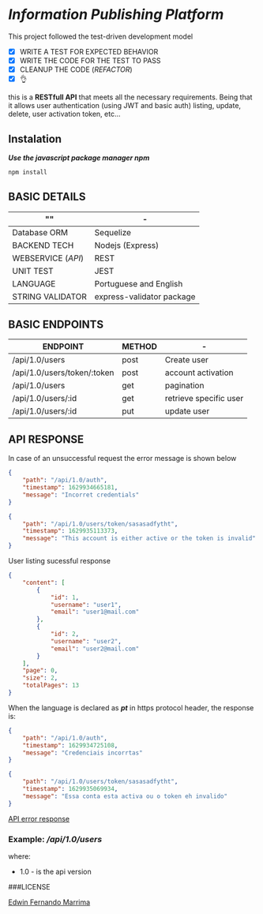 # ***Information Publishing Platform***


This project followed the test-driven development model
- [X] WRITE A TEST FOR EXPECTED BEHAVIOR
- [X] WRITE THE CODE FOR THE TEST TO PASS
- [X] CLEANUP THE CODE (*REFACTOR*)
- [X] :ok_hand:

this is a **RESTfull API** that meets all the necessary requirements. Being that it allows user authentication (using JWT and basic auth) listing, update, delete, user activation token, etc...
## Instalation
***Use the javascript package manager npm***
```bash
npm install
```
## BASIC DETAILS
"" | -
---|---|
Database ORM| Sequelize
BACKEND TECH| Nodejs (Express)
WEBSERVICE (*API*)|REST
UNIT TEST| JEST
LANGUAGE| Portuguese and English
STRING VALIDATOR|express-validator package

## BASIC ENDPOINTS
ENDPOINT | METHOD | -
---|---|---|
/api/1.0/users| post|Create user
/api/1.0/users/token/:token| post | account activation
/api/1.0/users| get| pagination
/api/1.0/users/:id|get| retrieve specific user
/api/1.0/users/:id|put|update user

## API RESPONSE
 In case of an unsuccessful request the error message is shown below
```json
{
    "path": "/api/1.0/auth",
    "timestamp": 1629934665181,
    "message": "Incorret credentials"
}
```
```json
{
    "path": "/api/1.0/users/token/sasasadfytht",
    "timestamp": 1629935113373,
    "message": "This account is either active or the token is invalid"
}
```
 User listing sucessful response
```json
{
    "content": [
        {
            "id": 1,
            "username": "user1",
            "email": "user1@mail.com"
        },
        {
            "id": 2,
            "username": "user2",
            "email": "user2@mail.com"
        }
    ],
    "page": 0,
    "size": 2,
    "totalPages": 13
}
```

 When the language is declared as ***pt*** in https protocol header, the response is:
```json
{
    "path": "/api/1.0/auth",
    "timestamp": 1629934725108,
    "message": "Credenciais incorrtas"
}
```
```json
{
    "path": "/api/1.0/users/token/sasasadfytht",
    "timestamp": 1629935069934,
    "message": "Essa conta esta activa ou o token eh invalido"
}
```
[API error response](https://drive.google.com/file/d/1dQxiOdtXRcR9_y5feJQBmE33v1CHXlrc/view?usp=sharing)
### Example: ***/api/1.0/users***
where:
- 1.0  - is the api version


###LICENSE


[Edwin Fernando Marrima](https://mz.linkedin.com/in/edwin-marrima-18046019b/)
